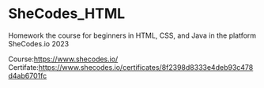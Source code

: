 # SheCodes_HTML
Homework the course for beginners in HTML, CSS, and Java in the platform SheCodes.io 2023

Course:https://www.shecodes.io/
Certifate:https://www.shecodes.io/certificates/8f2398d8333e4deb93c478d4ab6701fc
